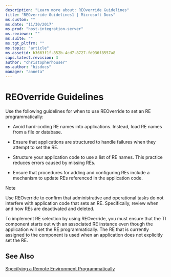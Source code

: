 ```yaml
---
description: "Learn more about: REOverride Guidelines"
title: "REOverride Guidelines1 | Microsoft Docs"
ms.custom: ""
ms.date: "11/30/2017"
ms.prod: "host-integration-server"
ms.reviewer: ""
ms.suite: ""
ms.tgt_pltfrm: ""
ms.topic: "article"
ms.assetid: b3663f1f-852b-4cd7-8727-fd936f8557a8
caps.latest.revision: 3
author: "christopherhouser"
ms.author: "hisdocs"
manager: "anneta"
---
```

# REOverride Guidelines
Use the following guidelines for when to use REOverride to set an RE programmatically:  
  
-   Avoid hard-coding RE names into applications. Instead, load RE names from a file or database.  
  
-   Ensure that applications are structured to handle failures when they attempt to set the RE.  
  
-   Structure your application code to use a list of RE names. This practice reduces errors caused by missing REs.  
  
-   Ensure that procedures for adding and configuring REs include a mechanism to update REs referenced in the application code.  
  
> [!NOTE]
>  Use REOverride to confirm that administrative and operational tasks do not interfere with application code that sets an RE. Specifically, review when and how REs are deactivated and deleted.  
  
 To implement RE selection by using REOverride, you must ensure that the TI component starts out with an associated RE instance even though the application will set the RE programmatically. The RE that is currently assigned to the component is used when an application does not explicitly set the RE.  
  
## See Also  
 [Specifying a Remote Environment Programmatically](../core/specifying-a-remote-environment-programmatically1.md)
